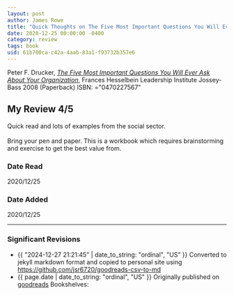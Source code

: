```yaml
---
layout: post
author: James Rowe
title: "Quick Thoughts on The Five Most Important Questions You Will Ever Ask About Your Organization"
date: 2020-12-25 00:00:00 -0400
category: review
tags: book 
uid: 61b700ca-c42a-4aab-83a1-f93732b357e6
---
```


Peter F. Drucker, *[The Five Most Important Questions You Will Ever Ask About Your Organization](https://www.goodreads.com/book/show/2988554)*, Frances Hesselbein Leadership Institute Jossey-Bass 2008 (Paperback) ISBN: ="0470227567"

## My Review 4/5

Quick read and lots of examples from the social sector. <br/><br/>Bring your pen and paper. This is a workbook which requires brainstorming and exercise to get the best value from. 

### Date Read
2020/12/25

### Date Added
2020/12/25

---

### Significant Revisions

- {{ "2024-12-27 21:21:45" | date_to_string: "ordinal", "US" }} Converted to jekyll markdown format and copied to personal site using <https://github.com/jsr6720/goodreads-csv-to-md>
- {{ page.date | date_to_string: "ordinal", "US" }} Originally published on [goodreads](https://www.goodreads.com) Bookshelves: 